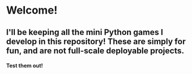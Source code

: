 # Welcome! 
## I'll be keeping all the mini Python games I develop in this repository! These are simply for fun, and are not full-scale deployable projects. 
#### Test them out! 
